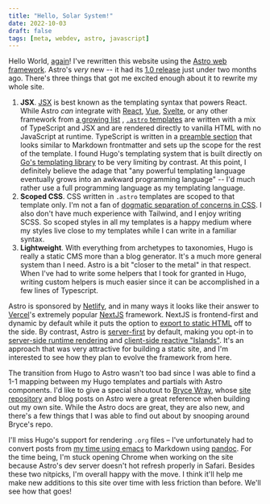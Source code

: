 ```yaml
---
title: "Hello, Solar System!"
date: 2022-10-03
draft: false
tags: [meta, webdev, astro, javascript]
---
```


Hello World, [again](/blog/2020/02/my-first-post)! I've rewritten this website using the [Astro web framework](https://astro.build). Astro's _very_ new -- it had its [1.0 release](https://astro.build/blog/astro-1/) just under two months ago. There's three things that got me excited enough about it to rewrite my whole site.

1. **JSX**. [JSX](https://reactjs.org/docs/introducing-jsx.html) is best known as the templating syntax that powers React. While Astro _can_ integrate with [React](https://docs.astro.build/en/guides/integrations-guide/react/), [Vue](https://docs.astro.build/en/guides/integrations-guide/vue/), [Svelte](https://docs.astro.build/en/guides/integrations-guide/svelte/), or any other framework from [a growing list](https://docs.astro.build/en/core-concepts/framework-components/) , [`.astro` templates](https://docs.astro.build/en/core-concepts/astro-components/) are written with a mix of TypeScript and JSX and are rendered directly to vanilla HTML with no JavaScript at runtime. TypeScript is written in a [preamble section](https://docs.astro.build/en/core-concepts/astro-components/#the-component-script) that looks similar to Markdown frontmatter and sets up the scope for the rest of the template. I found Hugo's templating system that is built directly on [Go's templating library](https://pkg.go.dev/text/template) to be very limiting by contrast. At this point, I definitely believe the adage that "any powerful templating language eventually grows into an awkward programming language" -- I'd much rather use a full programming language as my templating language.
2. **Scoped CSS**. CSS written in `.astro` templates are scoped to that template only. I'm not a fan of [dogmatic separation of concerns in CSS](https://adamwathan.me/css-utility-classes-and-separation-of-concerns/). I also don't have much experience with Tailwind, and I enjoy writing SCSS. So scoped styles in all my templates is a happy medium where my styles live close to my templates while I can write in a familiar syntax.
3. **Lightweight**. With everything from archetypes to taxonomies, Hugo is really a static CMS more than a blog generator. It's a much more general system than I need. Astro is a bit "closer to the metal" in that respect. When I've had to write some helpers that I took for granted in Hugo, writing custom helpers is much easier since it can be accomplished in a few lines of Typescript.

<!--more-->

Astro is sponsored by [Netlify](https://www.netlify.com/), and in many ways it looks like their answer to [Vercel](https://vercel.com/solutions/nextjs)'s extremely popular [NextJS](https://nextjs.org/) framework. NextJS is frontend-first and dynamic by default while it puts the option to [export to static HTML](https://nextjs.org/docs/advanced-features/static-html-export) off to the side. By contrast, Astro is [server-first](https://docs.astro.build/en/concepts/why-astro/#server-first) by default, making you opt-in to [server-side runtime rendering](https://docs.astro.build/en/guides/server-side-rendering/) and [client-side reactive "Islands"](https://docs.astro.build/en/concepts/islands/). It's an approach that was very attractive for building a static site, and I'm interested to see how they plan to evolve the framework from here.

The transition from Hugo to Astro wasn't too bad since I was able to find a 1-1 mapping between my Hugo templates and partials with Astro components. I'd like to give a special shoutout to [Bryce Wray](https://www.brycewray.com), whose [site repository](https://github.com/brycewray/astro-site) and blog posts on Astro were a great reference when building out my own site. While the Astro docs are great, they are also new, and there's a few things that I was able to find out about by snooping around Bryce's repo.

I'll miss Hugo's support for rendering `.org` files – I've unfortunately had to convert posts from [my time using emacs](/blog/2020/03/switching-to-emacs) to Markdown using [pandoc](https://pandoc.org). For the time being, I'm stuck opening Chrome when working on the site because Astro's dev server doesn't hot refresh properly in Safari. Besides these two nitpicks, I'm overall happy with the move. I think it'll help me make new additions to this site over time with less friction than before. We'll see how that goes!

